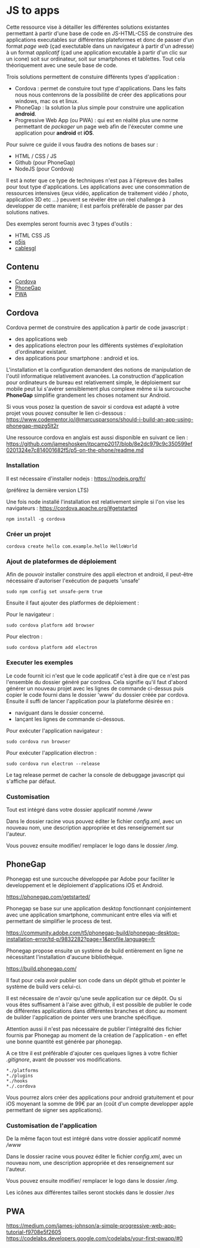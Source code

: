 # JS to apps

Cette ressource vise à détailler les différentes solutions existantes permettant à partir d'une base de code en JS-HTML-CSS de construire des applications executables sur différentes plateformes et donc de passer d'un format *page web* (çad exectutable dans un navigateur à partir d'un adresse) à un format *applicatif* (çad une application excutable à partir d'un clic sur un icone) soit sur ordinateur, soit sur smartphones et tablettes. Tout cela théoriquement avec une seule base de code.

Trois solutions permettent de constuire différents types d'application :
- Cordova : permet de constuire tout type d'applications. Dans les faits nous nous contenrons de la possibilité de créer des applications pour windows, mac os et linux.
- PhoneGap : la solution la plus simple pour construire une application **android**.
- Progressive Web App (ou PWA) : qui est en réalité plus une norme permettant de *packager* un page web afin de l'éxecuter comme une application pour **android** et **iOS**.

Pour suivre ce guide il vous faudra des notions de bases sur :
- HTML / CSS / JS 
- Github (pour PhoneGap)
- NodeJS (pour Cordova)

Il est à noter que ce type de techniques n'est pas à l'épreuve des balles pour tout type d'applications. Les applications avec une consommation de ressources intensives (jeux vidéo, application de traitement vidéo / photo, application 3D etc ...) peuvent se révéler être un réel challenge à developper de cette manière; il est parfois préférable de passer par des solutions natives.

Des exemples seront fournis avec 3 types d'outils :
- HTML CSS JS
- [p5js](https://p5js.org/)
- [cablesgl](https://cables.gl/home)

## Contenu

* [Cordova](#Cordova)
* [PhoneGap](#PhoneGap)
* [PWA](#PWA)

## Cordova

Cordova permet de construire des application à partir de code javascript :
- des applications web
- des applications electron pour les différents systèmes d'exploitation d'ordinateur existant.
- des applications pour smartphone : android et ios.

L'installation et la configuration demandent des notions de manipulation de l'outil informatique relativement avancées. La construction d'application pour ordinateurs de bureau est relativement simple, le déploiement sur mobile peut lui s'avérer sensiblement plus complexe même si la surcouche **PhoneGap** simplifie grandement les choses notament sur Android.

Si vous vous posez la question de savoir si cordova est adapté à votre projet vous pouvez consulter le lien ci-dessous : 
https://www.codementor.io/@marcusparsons/should-i-build-an-app-using-phonegap-mpzg5lt2r

Une ressource cordova en anglais est aussi disponible en suivant ce lien :
https://github.com/jameshosken/itpcamp2017/blob/8e2dc979c9c350599ef0201324e7c814001682f5/p5-on-the-phone/readme.md

### Installation

Il est nécessaire d'installer nodejs :
https://nodejs.org/fr/

(préférez la dernière version LTS)

Une fois node installé l'installation est relativement simple si l'on vise les navigateurs :
https://cordova.apache.org/#getstarted

```
npm install -g cordova
```

### Créer un projet

```
cordova create hello com.example.hello HelloWorld
```

### Ajout de plateformes de déploiement

Afin de pouvoir installer construire des appli electron et android, il peut-être nécessaire d'autoriser l'exécution de paquets 'unsafe'

```
sudo npm config set unsafe-perm true
```

Ensuite il faut ajouter des platformes de déploiement :

Pour le navigateur : 
```
sudo cordova platform add browser
```

Pour electron : 
```
sudo cordova platform add electron
```


### Executer les exemples

Le code fournit ici n'est que le code applicatif c'est à dire que ce n'est pas l'ensemble du dossier généré par cordova. Cela signifie qu'il faut d'abord générer un nouveau projet avec les lignes de commande ci-dessus puis copier le code fourni dans le dossier 'www' du dossier créée par cordova. Ensuite il suffi de lancer l'application pour la plateforme désirée en :

- naviguant dans le dossier concerné.
- lançant les lignes de commande ci-dessous.

Pour exécuter l'application navigateur :
```
sudo cordova run browser
```
Pour exécuter l'application électron :
```
sudo cordova run electron --release
```
Le tag release permet de cacher la console de debuggage javascript qui s'affiche par défaut.

### Customisation 

Tout est intégré dans votre dossier applicatif nommé */www*

Dans le dossier racine vous pouvez éditer le fichier *config.xml*, avec un nouveau nom, une description appropriée et des renseignement sur l'auteur.

Vous pouvez ensuite modifier/ remplacer le logo dans le dossier */img*.


## PhoneGap

Phonegap est une surcouche développée par Adobe pour faciliter le developpement et le déploiement d'applications iOS et Android.

https://phonegap.com/getstarted/

Phonegap se base sur une application desktop fonctionnant conjointement avec une application smartphone, communicant entre elles via wifi et permettant de simplifier le process de test.

https://community.adobe.com/t5/phonegap-build/phonegap-desktop-installation-error/td-p/9832282?page=1&profile.language=fr

Phonegap propose ensuite un système de build entièrement en ligne ne nécessitant l'installation d'aucune bibliothèque.

https://build.phonegap.com/

Il faut pour cela avoir publier son code dans un dépôt github et pointer le système de build vers celui-ci. 

Il est nécessaire de n'avoir qu'une seule application sur ce dépôt. Ou si vous êtes suffisament à l'aise avec github, il est possible de publier le code de différentes applications dans différentes branches et donc au moment de builder l'application de pointer vers une branche spécifique.

Attention aussi il n'est pas nécessaire de publier l'intégralité des fichier fournis par Phonegap au moment de la création de l'application - en effet une bonne quantité est générée par phonegap.

A ce titre il est préférable d'ajouter ces quelques lignes à votre fichier *.gitignore*, avant de pousser vos modifications.

```
*./platforms
*./plugins
*./hooks
*./.cordova
```

Vous pourrez alors créer des applications pour android gratuitement et pour iOS moyenant la somme de 99€ par an (coût d'un compte developper apple permettant de signer ses applications).

### Customisation de l'application

De la même façon tout est intégré dans votre dossier applicatif nommé */www*

Dans le dossier racine vous pouvez éditer le fichier *config.xml*, avec un nouveau nom, une description appropriée et des renseignement sur l'auteur.

Vous pouvez ensuite modifier/ remplacer le logo dans le dossier */img*.

Les icônes aux différentes tailles seront stockés dans le dossier */res*


## PWA 


https://medium.com/james-johnson/a-simple-progressive-web-app-tutorial-f9708e5f2605
https://codelabs.developers.google.com/codelabs/your-first-pwapp/#0

